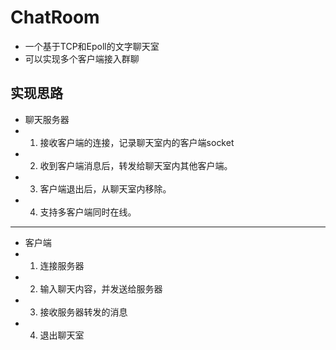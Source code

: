 # ChatRoom
- 一个基于TCP和Epoll的文字聊天室
- 可以实现多个客户端接入群聊

## 实现思路

 * 聊天服务器
 * 1. 接收客户端的连接，记录聊天室内的客户端socket
 * 2. 收到客户端消息后，转发给聊天室内其他客户端。
 * 3. 客户端退出后，从聊天室内移除。
 * 4. 支持多客户端同时在线。
---
 * 客户端
 * 1. 连接服务器
 * 2. 输入聊天内容，并发送给服务器
 * 3. 接收服务器转发的消息
 * 4. 退出聊天室